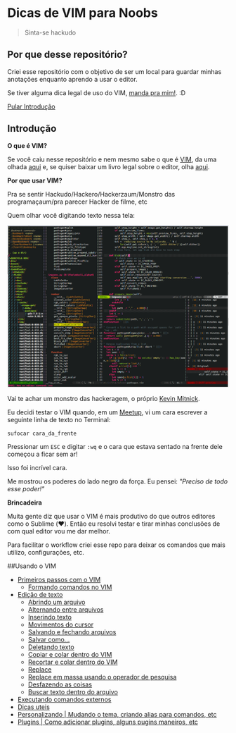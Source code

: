 # Dicas de VIM para Noobs

> Sinta-se hackudo

## Por que desse repositório?

Criei esse repositório com o objetivo de ser um local para guardar minhas anotações enquanto aprendo a usar o editor.

Se tiver alguma dica legal de uso do VIM, [manda pra mim!](mailto:w.oliveira542@gmail.com). :D

[Pular Introdução](#usando-o-vim)

## Introdução

**O que é VIM?**

Se você caiu nesse repositório e nem mesmo sabe o que é [VIM](http://www.vim.org/), da uma olhada [aqui](http://aurelio.net/vim/vi-vim-venci.html) e, se quiser baixar um livro legal sobre o editor, olha [aqui](https://code.google.com/p/vimbook/downloads/list).

**Por que usar VIM?**

Pra se sentir Hackudo/Hackero/Hackerzaum/Monstro das programaçaum/pra parecer Hacker de filme, etc

Quem olhar você digitando texto nessa tela:

![VIM](./images/vim-hackudo.gif "Imagem do editor VIM com um arquivo aberto.")


Vai te achar um monstro das hackeragem, o próprio [Kevin Mitnick](https://en.wikipedia.org/wiki/Kevin_Mitnick "Kevin Mitnick, o Hackudo monstraum.").

Eu decidi testar o VIM quando, em um [Meetup](meetup.com/ "Site meetup.com."), vi um cara escrever a seguinte linha de texto no Terminal:

```
sufocar cara_da_frente
```

Pressionar um `ESC` e digitar `:wq` e o cara que estava sentado na frente dele começou a ficar sem ar!

Isso foi incrível cara.

Me mostrou os poderes do lado negro da força. Eu pensei: *"Preciso de todo esse poder!"*

**Brincadeira**

Muita gente diz que usar o VIM é mais produtivo do que outros editores como o Sublime (:heart:). Então eu resolvi testar e tirar minhas conclusões de com qual editor vou me dar melhor.

Para facilitar o workflow criei esse repo para deixar os comandos que mais utilizo, configurações, etc.

##Usando o VIM

- [Primeiros passos com o VIM](./chapters/initial.md "Primeiros passos com o VIM")
  - [Formando comandos no VIM](./chapters/initial.md#formando-comandos-no-vim "Formando comandos no VIM")
- [Edição de texto](./chapters/editing.md "Edição texto")
  - [Abrindo um arquivo](./chapters/editing.md#abrindo-um-arquivo "Abrindo um arquivo")
  - [Alternando entre arquivos](./chapters/editing.md#alternando-entre-arquivos "Alternando entre arquivos")
  - [Inserindo texto](./chapters/editing.md#entrando-no-modo-de-inserção "Inserindo texto")
  - [Movimentos do cursor](./chapters/editing.md#movendo-o-cursor "Movimentos do cursor")
  - [Salvando e fechando arquivos](./chapters/editing.md#salvando-ou-fechando-arquivos "Salvando e fechando arquivos")
  - [Salvar como...](./chapters/editing.md#salvar-como "Salvar como...")
  - [Deletando texto](./chapters/editing.md#comandos-para-deletar "Deletando texto")
  - [Copiar e colar dentro do VIM](./chapters/editing.md#copiar-e-colar "Copiar e colar dentro do VIM")
  - [Recortar e colar dentro do VIM](./editing.md#recortar-e-colar-comando-put "Recortar e colar dentro do VIM")
  - [Replace](./chapters/editing.md#substituir-replace "Replace")
  - [Replace em massa usando o operador de pesquisa](./editing.md#substituir-em-massa "Replace em massa usando o operador de pesquisa")
  - [Desfazendo as coisas](./editing.md#desfazendo-as-coisas "Desfazendo as coisas")
  - [Buscar texto dentro do arquivo](./chapters/editing.md#pesquisando-em-um-arquivo "Buscar texto dentro do arquivo")
- [Executando comandos externos](./chapters/external_comands.md#executando-comandos-externos "Executando comandos externos")
- [Dicas uteis](./chapters/util.md "Comandos e dicas uteis")
- [Personalizando | Mudando o tema, criando alias para comandos, etc](./chapters/config.md "Personalizando o VIM")
- [Plugins | Como adicionar plugins, alguns pugins maneiros, etc](./chapters/plugins.md "Adicionando plugins")
